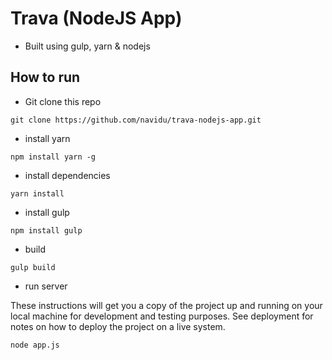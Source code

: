 # Trava (NodeJS App)
- Built using gulp, yarn & nodejs

## How to run
- Git clone this repo
```shell
git clone https://github.com/navidu/trava-nodejs-app.git
```
- install yarn
```shell
npm install yarn -g
```
- install dependencies
```shell
yarn install
```
- install gulp
```shell
npm install gulp
```
- build
```shell
gulp build
```
- run server

These instructions will get you a copy of the project up and running on your local machine for development and testing purposes. See deployment for notes on how to deploy the project on a live system.
```shell
node app.js
```
